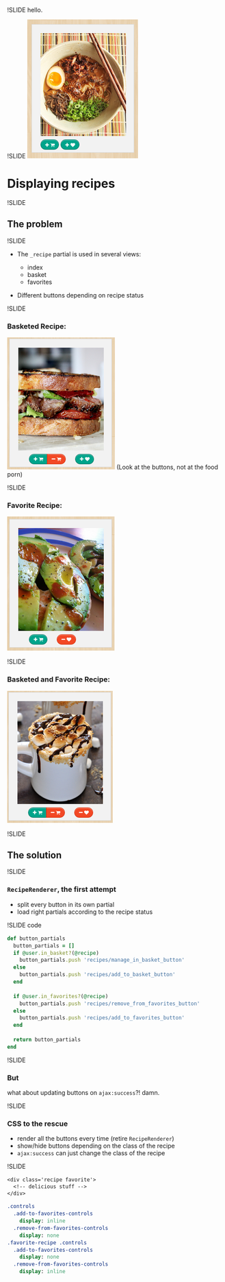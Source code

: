 !SLIDE
hello.

!SLIDE 
![recipe partial](images/_recipe.png)
# Displaying recipes

!SLIDE
## The problem

!SLIDE
* The `_recipe` partial is used in several views:
  - index
  - basket
  - favorites

* Different buttons depending on recipe status 

!SLIDE
### Basketed Recipe:
![basketed recipe](images/_basketed.png)
(Look at the buttons, not at the food porn)

!SLIDE
### Favorite Recipe:
![favorite recipe](images/_favorited.png)

!SLIDE
### Basketed and Favorite Recipe:
![basketed and favorited recipe partial](images/_favorited+basketed.png)

!SLIDE
## The solution

!SLIDE
### `RecipeRenderer`, the first attempt
- split every button in its own partial
- load right partials according to the recipe status

!SLIDE code
```ruby
def button_partials
  button_partials = []
  if @user.in_basket?(@recipe)
    button_partials.push 'recipes/manage_in_basket_button'
  else
    button_partials.push 'recipes/add_to_basket_button'
  end

  if @user.in_favorites?(@recipe)
    button_partials.push 'recipes/remove_from_favorites_button'
  else
    button_partials.push 'recipes/add_to_favorites_button'
  end

  return button_partials
end
```

!SLIDE
### But
what about updating buttons on `ajax:success`?!
damn.

!SLIDE
### CSS to the rescue
- render all the buttons every time (retire `RecipeRenderer`)
- show/hide buttons depending on the class of the recipe
- `ajax:success` can just change the class of the recipe

!SLIDE
```htmlembedded
<div class='recipe favorite'>
  <!-- delicious stuff -->
</div>
```

```sass
.controls
  .add-to-favorites-controls
    display: inline
  .remove-from-favorites-controls
    display: none
.favorite-recipe .controls
  .add-to-favorites-controls
    display: none
  .remove-from-favorites-controls
    display: inline
```
